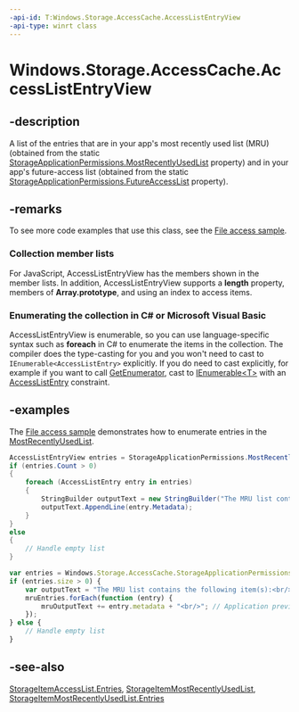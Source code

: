 ```yaml
---
-api-id: T:Windows.Storage.AccessCache.AccessListEntryView
-api-type: winrt class
---
```


<!-- Class syntax.
public class AccessListEntryView : Windows.Foundation.Collections.IIterable<Windows.Storage.AccessCache.AccessListEntry>, Windows.Foundation.Collections.IVectorView<Windows.Storage.AccessCache.AccessListEntry>
-->

# Windows.Storage.AccessCache.AccessListEntryView

## -description
A list of the entries that are in your app's most recently used list (MRU) (obtained from the static [StorageApplicationPermissions.MostRecentlyUsedList](storageapplicationpermissions_mostrecentlyusedlist.md) property) and in your app's future-access list (obtained from the static [StorageApplicationPermissions.FutureAccessList](storageapplicationpermissions_futureaccesslist.md) property).

## -remarks
To see more code examples that use this class, see the [File access sample]( http://go.microsoft.com/fwlink/p/?linkid=231445).

### Collection member lists

For JavaScript, AccessListEntryView has the members shown in the member lists. In addition, AccessListEntryView supports a **length** property, members of **Array.prototype**, and using an index to access items.


<!--Begin NET note for IEnumerable support-->
### Enumerating the collection in C# or Microsoft Visual Basic

AccessListEntryView is enumerable, so you can use language-specific syntax such as **foreach** in C# to enumerate the items in the collection. The compiler does the type-casting for you and you won't need to cast to `IEnumerable<AccessListEntry>` explicitly. If you do need to cast explicitly, for example if you want to call [GetEnumerator](https://msdn.microsoft.com/library/system.collections.ienumerable.getenumerator.aspx), cast to [IEnumerable&lt;T&gt;](https://msdn.microsoft.com/library/9eekhta0.aspx) with an [AccessListEntry](accesslistentry.md) constraint.


<!--End NET note for IEnumerable support-->

## -examples
The [File access sample]( http://go.microsoft.com/fwlink/p/?linkid=231445) demonstrates how to enumerate entries in the [MostRecentlyUsedList](storageapplicationpermissions_mostrecentlyusedlist.md).

```csharp
AccessListEntryView entries = StorageApplicationPermissions.MostRecentlyUsedList.Entries;
if (entries.Count > 0)
{
    foreach (AccessListEntry entry in entries)
    {
        StringBuilder outputText = new StringBuilder("The MRU list contains the following item(s):" + Environment.NewLine + Environment.NewLine);
        outputText.AppendLine(entry.Metadata);
    }
}
else
{
    // Handle empty list
}
```

```javascript
var entries = Windows.Storage.AccessCache.StorageApplicationPermissions.mostRecentlyUsedList.entries;
if (entries.size > 0) {
    var outputText = "The MRU list contains the following item(s):<br/><br/>";
    mruEntries.forEach(function (entry) {
        mruOutputText += entry.metadata + "<br/>"; // Application previously chose to store sampleFile.name in this field
    });
} else {
    // Handle empty list
}
```



## -see-also
[StorageItemAccessList.Entries](storageitemaccesslist_entries.md), [StorageItemMostRecentlyUsedList](storageitemmostrecentlyusedlist.md), [StorageItemMostRecentlyUsedList.Entries](storageitemmostrecentlyusedlist_entries.md)
